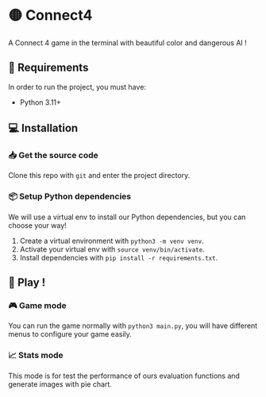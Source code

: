 # 🟡 Connect4

A Connect 4 game in the terminal with beautiful color and dangerous AI !

## 📝 Requirements

In order to run the project, you must have:

- Python 3.11+

## 💻 Installation

### 📥 Get the source code

Clone this repo with `git` and enter the project directory.

### 📦 Setup Python dependencies

We will use a virtual env to install our Python dependencies, but you can choose your way!

1. Create a virtual environment with `python3 -m venv venv`.
2. Activate your virtual env with `source venv/bin/activate`.
3. Install dependencies with `pip install -r requirements.txt`.

## 🏁 Play !

### 🎮 Game mode

You can run the game normally with `python3 main.py`, you will have different menus to configure your game easily.

### 📈 Stats mode

This mode is for test the performance of ours evaluation functions and generate images with pie chart.
